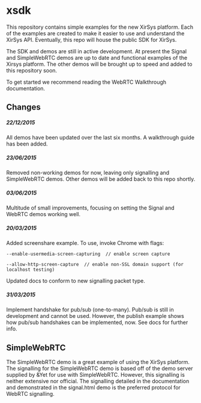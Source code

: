 xsdk
====

This repository contains simple examples for the new XirSys platform.  Each of the examples are created to make it easier to use and understand the XirSys API. Eventually, this repo will house the public SDK for XirSys.

The SDK and demos are still in active development. At present the Signal and SimpleWebRTC demos are up to date and functional examples of the Xirsys platform. The other demos will be brought up to speed and added to this repository soon. 

To get started we recommend reading the WebRTC Walkthrough documentation.

Changes
-------

##### 22/12/2015
All demos have been updated over the last six months. A walkthrough guide has been added.

##### 23/06/2015
Removed non-working demos for now, leaving only signalling and SimpleWebRTC demos. Other demos will be added back to this repo shortly.

##### 03/06/2015
Multitude of small improvements, focusing on setting the Signal and WebRTC demos working well.

##### 20/03/2015
Added screenshare example. To use, invoke Chrome with flags:

    --enable-usermedia-screen-capturing  // enable screen capture

    --allow-http-screen-capture  // enable non-SSL domain support (for localhost testing)

Updated docs to conform to new signalling packet type.

##### 31/03/2015
Implement handshake for pub/sub (one-to-many).  Pub/sub is still in development and cannot be used. However, the publish example shows how pub/sub handshakes can be implemented, now.  See docs for further info.

SimpleWebRTC
------------

The SimpleWebRTC demo is a great example of using the XirSys platform. The signalling for the SimpleWebRTC demo is based off of the demo server supplied by &Yet for use with SimpleWebRTC. However, this signalling is neither extensive nor official. The signalling detailed in the documentation and demonstrated in the signal.html demo is the preferred protocol for WebRTC signalling.
